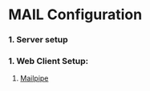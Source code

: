 # MAIL Configuration

### 1. Server setup


### 1. Web Client Setup:

 1. [Mailpipe](https://www.mailpile.is/download/linux.html)
